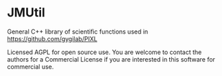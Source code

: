 # JMUtil

General C++ library of scientific functions used in https://github.com/gygilab/PIXL

Licensed AGPL for open source use. You are welcome to contact the authors for a Commercial License if you are interested in this software for commercial use.
